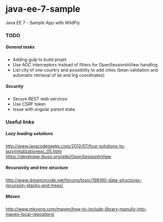 # java-ee-7-sample
Java EE 7 - Sample App with WildFly

### TODO

##### General tasks
- Adding gulp to build projet
- Use AOC interceptors instead of filters for OpenSessionInView handling
- List city of one country and possibility to add cities (bean validation and automatic retrieval of lat and lng coordinates)

##### Security

- Secure REST web services
- Use CSRF token
- Issue with angular parent state 

### Useful links

##### Lazy loading solutions

http://www.javacodegeeks.com/2012/07/four-solutions-to-lazyinitializationexc_05.html
https://developer.jboss.org/wiki/OpenSessionInView

##### Recursivity and tree structure

http://www.dreamincode.net/forums/topic/198160-data-structures-recursion-stacks-and-trees/

##### Maven

http://www.mkyong.com/maven/how-to-include-library-manully-into-maven-local-repository/ 

